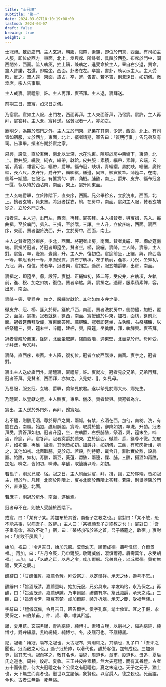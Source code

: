 ```yaml
---
title: "士冠禮"
subtitle: "第一"
date: 2024-03-07T18:10:19+08:00
lastmod: 2024-03-07
draft: false
brewing: true
weight: 1
---
```


士冠禮。筮於庿門。主人玄冠，朝服，緇帶，素韠，即位於門東，西面。有司如主人服，即位於西方，東面，北上。筮與席、所卦者，具饌於西塾。布席於門中，闑西閾外，西面。筮人執筴，抽上韇，兼執之，進受命於主人。宰自右少退，賛命。筮人許諾，右還，即席坐，西面。卦者在左。卒筮，書卦，執以示主人。主人受眡，反之。筮人還，東面，旅占，卒，進，告吉。若不吉，則筮遠日，如初儀。徹筮席。宗人告事畢。

主人戒賔。賔禮辭，許。主人再拜，賔答拜。主人退，賔拜送。

前期三日，筮賔，如求日之儀。

乃宿賔。賔如主人服，出門左，西面再拜。主人東面答拜，乃宿賔。賔許，主人再拜，賔答拜。主人退，賔拜送。宿賛冠者一人，亦如之。

厥明夕，為期於庿門之外。主人立於門東，兄弟在其南，少退，西面，北上。有司皆如宿服，立於西方，東面，北上，擯者請期，宰告曰：「質明行事。」告兄弟及有司。告事畢。擯者告期於賔之家。

夙興，設洗，直於東榮，南北以堂深，水在洗東。陳服於房中西墉下，東領，北上。爵弁服，纁裳，純衣，緇帶，韎韐。皮弁服：素積，緇帶，素韠。玄端，玄裳，黃裳、雜裳可也，緇帶，爵韠。緇布冠，缺項，青組纓，屬於缺，緇纚，廣終幅，長六尺。皮弁笄，爵弁笄，緇組紘，纁邊，同篋。櫛實於簞。蒲筵二，在南。側尊一甒醴，在服北。有篚實勺、觶、角柶。脯醢，南上。爵弁、皮弁、緇布冠各一匴，執以待於西坫南，南面，東上。賔升則東面。

主人玄端爵韠，立於阼階下，直東序，西面。兄弟畢袗玄，立於洗東，西面，北上。擯者玄端，負東塾。將冠者採衣，紒，在房中，南面。賔如主人服，賛者玄端從之，立於外門之外。

擯者告。主人迎，出門左，西面，再拜。賔答拜。主人揖賛者，與賔揖，先入。每曲揖。至於庿門，揖入。三揖，至於階，三讓。主人升，立於序端，西面。賔西序，東面。賛者盥於洗西，升，立於房中，西面，南上。

主人之賛者筵於東序，少北，西面。將冠者出房，南面。賛者奠纚、笄、櫛於筵南端。賔揖將冠者，將冠者即筵坐。賛者坐，櫛，設纚。賔降，主人降。賔辭，主人對。賔盥，卒，壹揖，壹讓，升。主人升，復初位。賔筵前坐，正纚，興，降西階一等。執冠者升一等，東面授賔。賔右手執項，左手執前，進容，乃祝，坐如初，乃冠，興，復位。賛者卒。冠者興，賔揖之。適房，服玄端爵韠，出房，南面。

賔揖之，即筵坐。櫛，設笄。賔盥、正纚如初，降二等，受皮弁，右執項，左執前，進、祝、加之如初，復位。賛者卒紘。興，賔揖之。適房，服素積素韠，容，出房，南面。

賔降三等，受爵弁，加之，服纁裳韎韐，其他如加皮弁之儀。

徹皮弁、冠、櫛、筵入於房。筵於戶西，南面。賛者洗於房中，側酌醴，加柶，覆之，面葉。賔揖，冠者就筵，筵西，南面。賔授醴於戶東，加柶，面枋，筵前北面。冠者筵西拜受觶，賔東面答拜。薦脯醢。冠者即筵坐，左執觶，右祭脯醢，以柶祭醴三，興，筵末坐，啐醴，建柶，興，降筵，坐奠觶，拜，執觶興。賔答拜。

冠者奠觶於薦東，降筵，北面坐取脯，降自西階，適東壁，北面見於母。母拜受，子拜送，母又拜。

賔降，直西序，東面。主人降，復初位。冠者立於西階東，南面。賔字之，冠者對。

賔出主人送於庿門外。請醴賔，賔禮辭，許。賔就次。冠者見於兄弟，兄弟再拜，冠者答拜。見賛者，西面拜，亦如之。入見姑、𡛷，如見母。

乃易服，服玄冠、玄端、爵韠，奠摯見於君。遂以摯見於鄉大夫、鄉先生。

乃醴賔，以壹獻之禮。主人酬賔，束帛、儷皮。賛者皆與。賛冠者為介。

賔出，主人送於外門外，再拜，歸賔俎。

若不醴，則醮用酒。尊於房戶之閒，兩甒，有禁，玄酒在西，加勺，南枋。洗，有篚在西，南順。始加，醮用脯醢，賔降，取爵於篚，辭降如初，卒洗，升酌。冠者拜受，賔答拜如初。冠者升筵，坐，左執爵，右祭脯醢，祭酒，興，筵末坐，啐酒，降筵，拜。賔答拜。冠者奠爵於薦東，立於筵西。徹薦、爵，筵尊不徹。加皮弁，如初儀，再醮，攝酒，其他皆如初。加爵弁，如初儀，三醮，有乾肉折俎，嚌之，其他如初。北面取脯，見於母。若殺，則特豚，載合升，離肺實於鼎，設扃鼏。始醮，如初。再醮，兩豆，葵菹、蠃醢，兩籩，慄、脯。三醮，攝酒如再醮，加俎，嚌之，皆如初，嚌肺。卒醮，取籩脯以降，如初。

若孤子，則父兄戒、宿。冠之日，主人紒而迎賔，拜，揖，讓，立於序端，皆如冠主，禮於阼。凡拜，北面於阼階上，賔亦北面於西階上答拜。若殺，則舉鼎陳於門外，直東塾，北面。

若庶子，則冠於房外，南面，遂醮焉。

冠者母不在，則使人受脯於西階下。

戒賔，曰：「某有子某。將加布於其首，願吾子之教之也。」賔對曰：「某不敏，恐不能共事，以病吾子，敢辭。」主人曰：「某猶願吾子之終教之也！」賔對曰：「吾子重有命，某敢不從？」宿，曰：「某將加布於某之首，吾子將蒞之，敢宿。」賔對曰：「某敢不夙興？」

始加，祝曰：「令月吉日，始加元服。棄爾幼志，順爾成德。壽考惟祺，介爾景福。」再加，曰：「吉月令辰，乃申爾服。敬爾威儀，淑慎爾德。眉壽萬年，永受胡福。」三加，曰：「以歲之正，以月之令，咸加爾服。兄弟具在，以成厥德。黃耇無疆，受天之慶。」

醴辭曰：「甘醴惟厚，嘉薦令芳。拜受祭之，以定爾祥。承天之休，壽考不忘。」

醮辭曰：「旨酒既清，嘉薦亶時。始加元服，兄弟具來。孝友時格，永乃保之。」再醮，曰：「旨酒既湑，嘉薦伊脯。乃申爾服，禮儀有序。祭此嘉爵，承天之祜。」三醮，曰：「旨酒令芳，籩豆有楚。咸加爾服，餚升折俎。承天之慶，受福無疆。」

字辭曰：「禮儀既備，令月吉日，昭告爾字。爰字孔嘉，髦士攸宜。冝之于假，永受保之，曰伯某甫。」仲、叔、季，唯其所當。

屨，夏用葛。玄端黑屨，青絇繶純，純博寸。素積白屨，以魁柎之，緇絇繶純，純博寸。爵弁纁屨，黑絇繶純，純博寸。冬，皮屨可也。不屨繐屨。

記。冠義：始冠，緇布之冠也。大古冠布，齊則緇之。其緌也，孔子曰：「吾未之聞也，冠而敝之可也。」適子冠於阼，以著代也。醮於客位，加有成也。三加彌尊，論其志也。冠而字之，敬其名也。委貌，周道也。章甫，殷道也。毌追，夏后氏之道也。周弁。殷冔。夏收。三王共皮弁素積。無大夫冠禮，而有其昬禮。古者五十而後爵，何大夫冠禮之有？公侯之有冠禮也，夏之末造也。天子之元子，猶士也，天下無生而貴者也。繼世以立諸侯，象賢也。以官爵人，德之殺也。死而謚，今也。古者生無爵，死無謚。